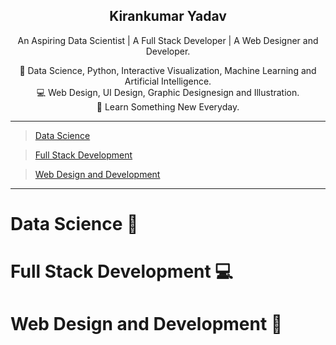 <p align="center">
  <a href="https://getbootstrap.com/">
<!---<img src="Images/Kirankumar.png" alt="Kirankumar" width="300" height="200">-->
  </a>
</p>

<h2 align="center">Kirankumar Yadav</h2>

<p align="center">
  An Aspiring Data Scientist  |  A Full Stack Developer  |  A Web Designer and Developer.
  <br>  
</p>

  <p align="center">
  🤖 Data Science, Python, Interactive Visualization, Machine Learning and Artificial Intelligence.<br>
  💻 Web Design, UI Design, Graphic Designesign and Illustration.<br>
  🚀 Learn Something New Everyday.
  </p>
  
  ___
  
  >[Data Science](#data-science)
  
  >[Full Stack Development](#full-stack-development)
  
  >[Web Design and Development](#web-design-and-development)
  
  ___
  
  # Data Science 🤖
  
  # Full Stack Development 💻
  
  # Web Design and Development 🎯
  
